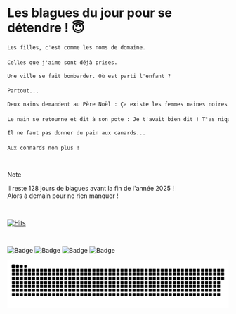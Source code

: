 
<h1>Les blagues du jour pour se détendre ! 😇</h1>

```diff
Les filles, c'est comme les noms de domaine.

Celles que j'aime sont déjà prises.
```

```diff
Une ville se fait bombarder. Où est parti l'enfant ?

Partout...
```

```diff
Deux nains demandent au Père Noël : Ça existe les femmes naines noires et blanches au pôle nord ? Il leur répond non de la tête...

Le nain se retourne et dit à son pote : Je t'avait bien dit ! T'as niqué un pingouin !
```

```diff
Il ne faut pas donner du pain aux canards...

Aux connards non plus !
```

<br/>

> [!NOTE]
> Il reste 128 jours de blagues avant la fin de l'année 2025 ! <br/>
> Alors à demain pour ne rien manquer !

<br/>


[![Hits](https://hits.seeyoufarm.com/api/count/incr/badge.svg?url=https%3A%2F%2Fgithub.com%2FClems02%2Fhit-counter&count_bg=%23003E80&title_bg=%235C9FE1&icon=powershell.svg&icon_color=%23FFFFFF&title=Visite&edge_flat=false)](https://hits.seeyoufarm.com)


<br/>


![Badge](https://img.shields.io/badge/Last%20updated%20on-white?style=for-the-badge&logo=clockify)   ![Badge](https://img.shields.io/badge/26/08-white?style=for-the-badge) ![Badge](https://img.shields.io/badge/at-white?style=for-the-badge) ![Badge](https://img.shields.io/badge/03:27-white?style=for-the-badge)


<p align="center">
 <img width="1000" src="assets/github-snake.svg" alt="snake"/>
</p>
